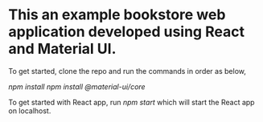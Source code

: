 <h1>This an example bookstore web application developed using React and Material UI.</h1>

To get started, clone the repo and run the commands in order as below,

<i>npm install</i>
<i>npm install @material-ui/core</i>

To get started with React app, run <i>npm start</i> which will start the React app on localhost.
